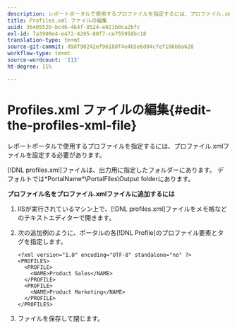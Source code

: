 ```yaml
---
description: レポートポータルで使用するプロファイルを指定するには、プロファイル.xmlファイルを設定する必要があります。
title: Profiles.xml ファイルの編集
uuid: 3640552b-bc46-4b4f-8524-e021b0ca2bfc
exl-id: 7a3900e4-e472-4295-80f7-ce755958bc18
translation-type: tm+mt
source-git-commit: d9df90242ef96188f4e4b5e6d04cfef196b0a628
workflow-type: tm+mt
source-wordcount: '113'
ht-degree: 11%

---
```


# Profiles.xml ファイルの編集{#edit-the-profiles-xml-file}

レポートポータルで使用するプロファイルを指定するには、プロファイル.xmlファイルを設定する必要があります。

[!DNL profiles.xml]ファイルは、出力用に指定したフォルダーにあります。 デフォルトでは\*PortalName*\PortalFiles\Output folderにあります。

**プロファイル名をプロファイル.xmlファイルに追加するには**

1. IISが実行されているマシン上で、[!DNL profiles.xml]ファイルをメモ帳などのテキストエディターで開きます。
1. 次の追加例のように、ポータルの各[!DNL Profile]のプロファイル要素とタグを指定します。

   ```
   <?xml version="1.0" encoding="UTF-8" standalone="no" ?>
   <PROFILES>
     <PROFILE>
       <NAME>Product Sales</NAME>
     </PROFILE>
     <PROFILE>
       <NAME>Product Marketing</NAME>
     </PROFILE>
   </PROFILES>
   ```

1. ファイルを保存して閉じます。

